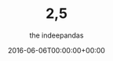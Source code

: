 ---
title: "2,5"
date: 2016-06-06T00:00:00+00:00
draft: false
author: "the indeepandas"
cover: "the-indeepandas/the-indeepandas-25-large.jpg"
tracks: [
    { title: "V.I.A.", length: "02:27", is_explicit: true },
    { title: "(Rum's Like A) Water", length: "02:35", is_explicit: false },
    { title: "Prepanda", length: "02:36", is_explicit: false },
    { title: "Panda", length: "02:28", is_explicit: true },
    { title: "I'm Cool as a Vodka", length: "02:16", is_explicit: false },
    { title: "Bar Mile", length: "02:48", is_explicit: false },
    { title: "Alcotrash", length: "02:41", is_explicit: true },
    { title: "809 Days", length: "03:56", is_explicit: false },
    { title: "Учился на тройки", length: "03:56", is_explicit: true },
    { title: "Дивлюсь я на небо", length: "04:37", is_explicit: true }
]
services: [
    { type: "apple", url: "https://music.apple.com/us/album/2-5/1117642482"},
    { type: "deezer", url: "https://www.deezer.com/ru/album/13212070"},
    { type: "spotify", url: "https://open.spotify.com/album/1CeTeKzAB1fBd3Y4mspZcW"},
    { type: "yandex", url: "https://music.yandex.ru/album/3516728"},
    { type: "youtube", url: "https://music.youtube.com/playlist?list=OLAK5uy_k3wokbyRpIuPy2hfdwrE_Tx2oR3Zg2VgE"}
]
tags: 
    - "the indeepandas"
    - "noise rock"
---